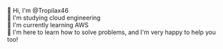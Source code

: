 👋 Hi, I'm @Tropilax46  
👀 I'm studying cloud engineering  
🌱 I'm currently learning AWS  
🙌 I'm here to learn how to solve problems, and I'm very happy to help you too!  
